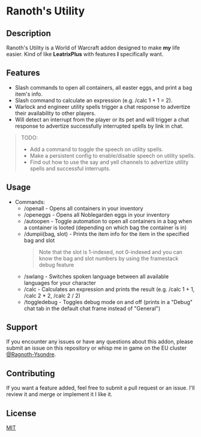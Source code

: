 <!-- insert
+++
title = "Ranoth's Utility Static Site"
+++
end_insert -->

# Ranoth's Utility

## Description

Ranoth's Utility is a World of Warcraft addon designed to make **my** life easier.
Kind of like **LeatrixPlus** with features **I** specifically want.

## Features

- Slash commands to open all containers, all easter eggs, and print a bag item's info.
- Slash command to calculate an expression (e.g. /calc 1 + 1 = 2).
- Warlock and engineer utility spells trigger a chat response to advertize their availability to other players.
- Will detect an interrupt from the player or its pet and will trigger a chat response to advertize successfully interrupted spells by link in chat.

> TODO:
>
> - Add a command to toggle the speech on utility spells.
> - Make a persistent config to enable/disable speech on utility spells.
> - Find out how to use the say and yell channels to advertize utility spells and successful interrupts.

## Usage

- Commands:
  - /openall - Opens all containers in your inventory
  - /openeggs - Opens all Noblegarden eggs in your inventory
  - /autoopen - Toggle automation to open all containers in a bag when a container is looted (depending on which bag the container is in)
  - /dumpii(bag, slot) - Prints the item info for the item in the specified bag and slot
    > Note that the slot is 1-indexed, not 0-indexed and you can know the bag and slot numbers by using the framestack debug feature
  - /swlang - Switches spoken language between all available languages for your character
  - /calc - Calculates an expression and prints the result (e.g. /calc 1 + 1, /calc 2 \* 2, /calc 2 / 2)
  - /toggledebug - Toggles debug mode on and off (prints in a "Debug" chat tab in the default chat frame instead of "General")

## Support

If you encounter any issues or have any questions about this addon, please submit an issue on this repository or whisp me in game on the EU cluster [@Ragnoth-Ysondre](https://worldofwarcraft.blizzard.com/en-gb/character/eu/ysondre/ragnoth).

## Contributing

If you want a feature added, feel free to submit a pull request or an issue. I'll review it and merge or implement it I like it.

## License

[MIT](https://choosealicense.com/licenses/mit/)

